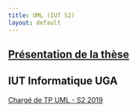 ```yaml
---
title: UML (IUT S2)
layout: default
---
```


## [Présentation de la thèse](index.md)

## IUT Informatique UGA

[Chargé de TP UML - S2 2019](tp_uml_s2_2019.md)

